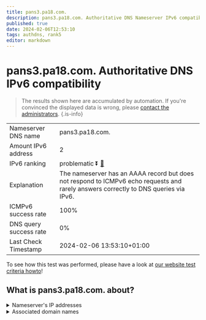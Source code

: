 ```yaml
---
title: pans3.pa18.com.
description: pans3.pa18.com. Authoritative DNS Nameserver IPv6 compatibility
published: true
date: 2024-02-06T12:53:10
tags: authdns, rank5
editor: markdown
---
```


# pans3.pa18.com. Authoritative DNS IPv6 compatibility

> The results shown here are accumulated by automation. If you're convinced the displayed data is wrong, please [contact the administrators](/howto/chat). 
{.is-info}




|   |   |
| - | - |
| Nameserver DNS name | pans3.pa18.com.
| Amount IPv6 address | 2
| IPv6 ranking | problematic :arrow_double_down: [🔗](/howto/ranking) |
| Explanation | The nameserver has an AAAA record but does not respond to ICMPv6 echo requests and rarely answers correctly to DNS queries via IPv6. |
| ICMPv6 success rate | 100%|
| DNS query success rate | 0% |
| Last Check Timestamp | 2024-02-06 13:53:10+01:00 |

To see how this test was performed, please have a look at [our website test criteria howto](/howto/testcriteria/authdns)!


## What is pans3.pa18.com. about?




<details>
<summary>Nameserver's IP addresses</summary>

2404:7180:a021:300:0:1:0:9

2404:7180:a000:100:0:1:0:9

</details>



<details>
<summary>Associated domain names</summary>

bank.pingan.com

</details>
